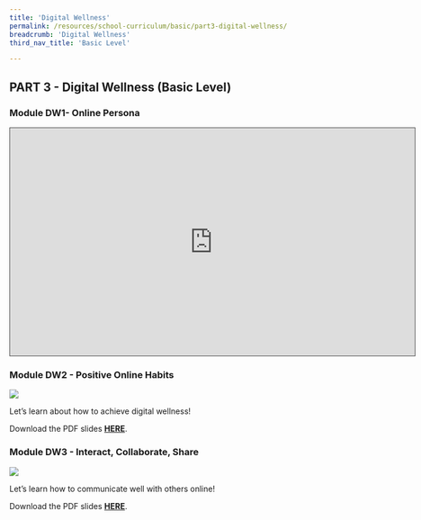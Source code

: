 ```yaml
---
title: 'Digital Wellness'
permalink: /resources/school-curriculum/basic/part3-digital-wellness/
breadcrumb: 'Digital Wellness'
third_nav_title: 'Basic Level'

---
```


## PART 3 - Digital Wellness (Basic Level)



### Module DW1- Online Persona

<iframe src="https://nlb.ap.panopto.com/Panopto/Pages/Embed.aspx?id=07f37044-599f-4ea2-8327-b0b2006900ce&autoplay=false&offerviewer=true&showtitle=true&showbrand=true&captions=false&interactivity=all" height="405" width="720" style="border: 1px solid #464646;" allowfullscreen allow="autoplay" aria-label="Panopto Embedded Video Player"></iframe>




### Module DW2 - Positive Online Habits

![](https://sure.nlb.gov.sg/images/basic-dw2.JPG)

Let’s learn about how to achieve digital wellness!

Download the PDF slides **[HERE](https://go.gov.sg/sure-dw2-basic-slides)**.



### Module DW3 - Interact, Collaborate,  Share

![](https://sure.nlb.gov.sg/images/curriculum-DW3-basic.PNG)

Let’s learn how to communicate  well with others online!

Download the PDF slides **[HERE](https://go.gov.sg/sure-dw3-basic-slides)**.



